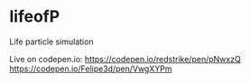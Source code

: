 # lifeofP
Life particle simulation

Live on codepen.io: [https://codepen.io/redstrike/pen/pNwxzQ ](https://codepen.io/Felipe3d/pen/VwgXYPm)https://codepen.io/Felipe3d/pen/VwgXYPm
